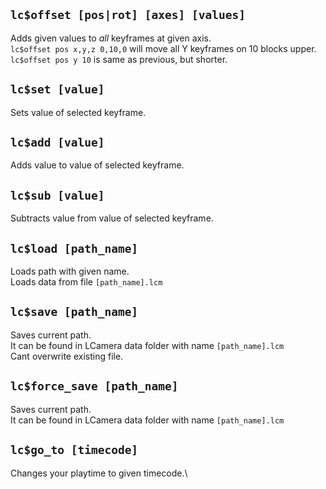 ## `lc$offset [pos|rot] [axes] [values]`
Adds given values to *all* keyframes at given axis.\
`lc$offset pos x,y,z 0,10,0` will move all Y keyframes on 10 blocks upper.\
`lc$offset pos y 10` is same as previous, but shorter.

## `lc$set [value]`
Sets value of selected keyframe.

## `lc$add [value]`
Adds value to value of selected keyframe.

## `lc$sub [value]`
Subtracts value from value of selected keyframe.

## `lc$load [path_name]`
Loads path with given name.\
Loads data from file `[path_name].lcm`

## `lc$save [path_name]`
Saves current path.\
It can be found in LCamera data folder with name `[path_name].lcm`\
Cant overwrite existing file.

## `lc$force_save [path_name]`
Saves current path.\
It can be found in LCamera data folder with name `[path_name].lcm`

## `lc$go_to [timecode]`
Changes your playtime to given timecode.\